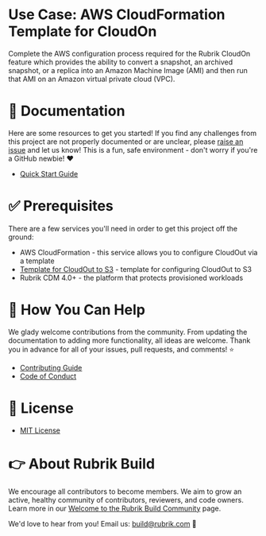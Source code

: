 # Use Case: AWS CloudFormation Template for CloudOn

Complete the AWS configuration process required for the Rubrik CloudOn feature which provides the ability to convert a snapshot, an archived snapshot, or a replica into an Amazon Machine Image (AMI) and then run that AMI on an Amazon virtual private cloud (VPC).

# :blue_book: Documentation 

Here are some resources to get you started! If you find any challenges from this project are not properly documented or are unclear, please [raise an issue](https://github.com/rubrikinc/use-case-aws-cloudformation-template-cloudon/issues/new/choose) and let us know! This is a fun, safe environment - don't worry if you're a GitHub newbie! :heart:

* [Quick Start Guide](/docs/quick-start.md)


# :white_check_mark: Prerequisites

There are a few services you'll need in order to get this project off the ground:

* AWS CloudFormation - this service allows you to configure CloudOut via a template
* [Template for CloudOut to S3](rubrik_cloudout.template) - template for configuring CloudOut to S3
* Rubrik CDM 4.0+ - the platform that protects provisioned workloads

# :muscle: How You Can Help

We glady welcome contributions from the community. From updating the documentation to adding more functionality, all ideas are welcome. Thank you in advance for all of your issues, pull requests, and comments! :star:

* [Contributing Guide](CONTRIBUTING.md)
* [Code of Conduct](CODE_OF_CONDUCT.md)

# :pushpin: License

* [MIT License](LICENSE)

# :point_right: About Rubrik Build

We encourage all contributors to become members. We aim to grow an active, healthy community of contributors, reviewers, and code owners. Learn more in our [Welcome to the Rubrik Build Community](https://github.com/rubrikinc/welcome-to-rubrik-build) page.

We'd  love to hear from you! Email us: build@rubrik.com :love_letter: